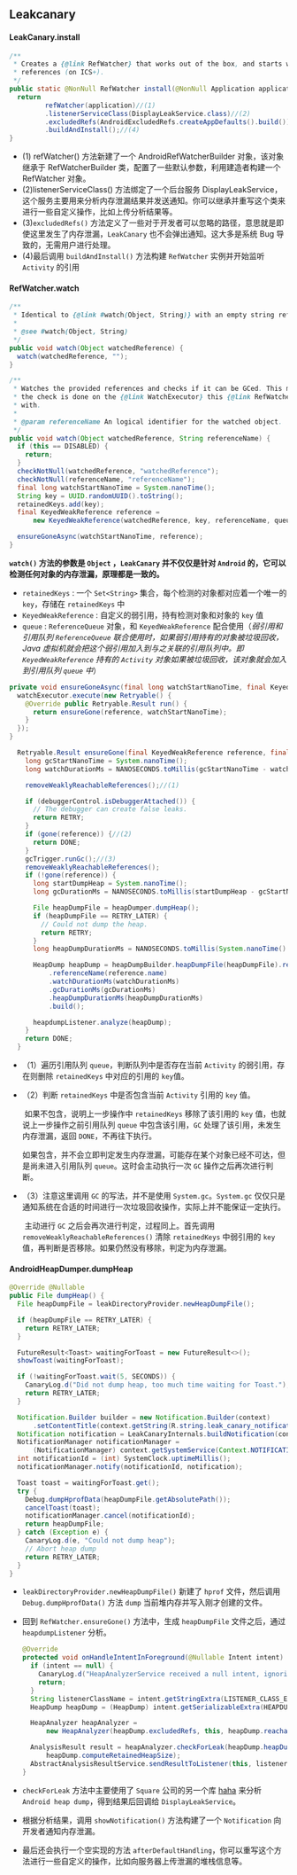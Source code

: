 ## Leakcanary

#### LeakCanary.install

```java
/**
 * Creates a {@link RefWatcher} that works out of the box, and starts watching activity
 * references (on ICS+).
 */
public static @NonNull RefWatcher install(@NonNull Application application) {
  return 
         refWatcher(application)//(1)
         .listenerServiceClass(DisplayLeakService.class)//(2)
         .excludedRefs(AndroidExcludedRefs.createAppDefaults().build())//(3)
         .buildAndInstall();//(4)
}
```

- (1) refWatcher() 方法新建了一个 AndroidRefWatcherBuilder 对象，该对象继承于 RefWatcherBuilder 类，配置了一些默认参数，利用建造者构建一个 RefWatcher 对象。
- (2)listenerServiceClass() 方法绑定了一个后台服务 DisplayLeakService，这个服务主要用来分析内存泄漏结果并发送通知。你可以继承并重写这个类来进行一些自定义操作，比如上传分析结果等。
- (3)`excludedRefs()` 方法定义了一些对于开发者可以忽略的路径，意思就是即使这里发生了内存泄漏，`LeakCanary` 也不会弹出通知。这大多是系统 Bug 导致的，无需用户进行处理。
- (4)最后调用 `buildAndInstall()` 方法构建 `RefWatcher` 实例并开始监听 `Activity` 的引用

#### RefWatcher.watch

```java
/**
 * Identical to {@link #watch(Object, String)} with an empty string reference name.
 *
 * @see #watch(Object, String)
 */
public void watch(Object watchedReference) {
  watch(watchedReference, "");
}

/**
 * Watches the provided references and checks if it can be GCed. This method is non blocking,
 * the check is done on the {@link WatchExecutor} this {@link RefWatcher} has been constructed
 * with.
 *
 * @param referenceName An logical identifier for the watched object.
 */
public void watch(Object watchedReference, String referenceName) {
  if (this == DISABLED) {
    return;
  }
  checkNotNull(watchedReference, "watchedReference");
  checkNotNull(referenceName, "referenceName");
  final long watchStartNanoTime = System.nanoTime();
  String key = UUID.randomUUID().toString();
  retainedKeys.add(key);
  final KeyedWeakReference reference =
      new KeyedWeakReference(watchedReference, key, referenceName, queue);

  ensureGoneAsync(watchStartNanoTime, reference);
}
```

**`watch()` 方法的参数是 `Object` ，`LeakCanary` 并不仅仅是针对 `Android` 的，它可以检测任何对象的内存泄漏，原理都是一致的。**

- `retainedKeys` : 一个 `Set<String>` 集合，每个检测的对象都对应着一个唯一的 `key`，存储在 `retainedKeys` 中
- `KeyedWeakReference` : 自定义的弱引用，持有检测对象和对象的 `key` 值
- `queue` : `ReferenceQueue` 对象，和 `KeyedWeakReference` 配合使用（*弱引用和引用队列 `ReferenceQueue` 联合使用时，如果弱引用持有的对象被垃圾回收，Java 虚拟机就会把这个弱引用加入到与之关联的引用队列中。即 `KeyedWeakReference` 持有的 `Activity` 对象如果被垃圾回收，该对象就会加入到引用队列 `queue` 中*）

```java
private void ensureGoneAsync(final long watchStartNanoTime, final KeyedWeakReference reference) {
  watchExecutor.execute(new Retryable() {
    @Override public Retryable.Result run() {
      return ensureGone(reference, watchStartNanoTime);
    }
  });
}

  Retryable.Result ensureGone(final KeyedWeakReference reference, final long watchStartNanoTime) {
    long gcStartNanoTime = System.nanoTime();
    long watchDurationMs = NANOSECONDS.toMillis(gcStartNanoTime - watchStartNanoTime);

    removeWeaklyReachableReferences();//(1)

    if (debuggerControl.isDebuggerAttached()) {
      // The debugger can create false leaks.
      return RETRY;
    }
    if (gone(reference)) {//(2)
      return DONE;
    }
    gcTrigger.runGc();//(3)
    removeWeaklyReachableReferences();
    if (!gone(reference)) {
      long startDumpHeap = System.nanoTime();
      long gcDurationMs = NANOSECONDS.toMillis(startDumpHeap - gcStartNanoTime);

      File heapDumpFile = heapDumper.dumpHeap();
      if (heapDumpFile == RETRY_LATER) {
        // Could not dump the heap.
        return RETRY;
      }
      long heapDumpDurationMs = NANOSECONDS.toMillis(System.nanoTime() - startDumpHeap);

      HeapDump heapDump = heapDumpBuilder.heapDumpFile(heapDumpFile).referenceKey(reference.key)
          .referenceName(reference.name)
          .watchDurationMs(watchDurationMs)
          .gcDurationMs(gcDurationMs)
          .heapDumpDurationMs(heapDumpDurationMs)
          .build();

      heapdumpListener.analyze(heapDump);
    }
    return DONE;
  }
```

- （1）遍历引用队列 `queue`，判断队列中是否存在当前 `Activity` 的弱引用，存在则删除 `retainedKeys` 中对应的引用的 `key`值。

- （2）判断 `retainedKeys` 中是否包含当前 `Activity` 引用的 `key` 值。 

  ​		 如果不包含，说明上一步操作中 `retainedKeys` 移除了该引用的 `key` 值，也就说上一步操作之前引用队列        `queue` 中包含该引用，`GC` 处理了该引用，未发生内存泄漏，返回 `DONE`，不再往下执行。

  ​         如果包含，并不会立即判定发生内存泄漏，可能存在某个对象已经不可达，但是尚未进入引用队列 `queue`。这时会主动执行一次 `GC` 操作之后再次进行判断。

- （3）注意这里调用 `GC` 的写法，并不是使用 `System.gc`。`System.gc` 仅仅只是通知系统在合适的时间进行一次垃圾回收操作，实际上并不能保证一定执行。

  ​		主动进行 `GC` 之后会再次进行判定，过程同上。首先调用 `removeWeaklyReachableReferences()` 清除 `retainedKeys` 中弱引用的 `key` 值，再判断是否移除。如果仍然没有移除，判定为内存泄漏。

#### AndroidHeapDumper.dumpHeap

```java
@Override @Nullable
public File dumpHeap() {
  File heapDumpFile = leakDirectoryProvider.newHeapDumpFile();

  if (heapDumpFile == RETRY_LATER) {
    return RETRY_LATER;
  }

  FutureResult<Toast> waitingForToast = new FutureResult<>();
  showToast(waitingForToast);

  if (!waitingForToast.wait(5, SECONDS)) {
    CanaryLog.d("Did not dump heap, too much time waiting for Toast.");
    return RETRY_LATER;
  }

  Notification.Builder builder = new Notification.Builder(context)
      .setContentTitle(context.getString(R.string.leak_canary_notification_dumping));
  Notification notification = LeakCanaryInternals.buildNotification(context, builder);
  NotificationManager notificationManager =
      (NotificationManager) context.getSystemService(Context.NOTIFICATION_SERVICE);
  int notificationId = (int) SystemClock.uptimeMillis();
  notificationManager.notify(notificationId, notification);

  Toast toast = waitingForToast.get();
  try {
    Debug.dumpHprofData(heapDumpFile.getAbsolutePath());
    cancelToast(toast);
    notificationManager.cancel(notificationId);
    return heapDumpFile;
  } catch (Exception e) {
    CanaryLog.d(e, "Could not dump heap");
    // Abort heap dump
    return RETRY_LATER;
  }
}
```

- `leakDirectoryProvider.newHeapDumpFile()` 新建了 `hprof` 文件，然后调用 `Debug.dumpHprofData()` 方法 `dump` 当前堆内存并写入刚才创建的文件。

- 回到 `RefWatcher.ensureGone()` 方法中，生成 `heapDumpFile` 文件之后，通过 `heapdumpListener` 分析。

  

  ```java
  @Override 
  protected void onHandleIntentInForeground(@Nullable Intent intent) {
    if (intent == null) {
      CanaryLog.d("HeapAnalyzerService received a null intent, ignoring.");
      return;
    }
    String listenerClassName = intent.getStringExtra(LISTENER_CLASS_EXTRA);
    HeapDump heapDump = (HeapDump) intent.getSerializableExtra(HEAPDUMP_EXTRA);
  
    HeapAnalyzer heapAnalyzer =
        new HeapAnalyzer(heapDump.excludedRefs, this, heapDump.reachabilityInspectorClasses);
  
    AnalysisResult result = heapAnalyzer.checkForLeak(heapDump.heapDumpFile, heapDump.referenceKey,
        heapDump.computeRetainedHeapSize);
    AbstractAnalysisResultService.sendResultToListener(this, listenerClassName, heapDump, result);
  }
  ```

- `checkForLeak` 方法中主要使用了 `Square` 公司的另一个库 [haha](https://github.com/square/haha) 来分析 `Android heap dump`，得到结果后回调给 `DisplayLeakService`。
- 根据分析结果，调用 `showNotification()` 方法构建了一个 `Notification` 向开发者通知内存泄漏。
- 最后还会执行一个空实现的方法 `afterDefaultHandling`，你可以重写这个方法进行一些自定义的操作，比如向服务器上传泄漏的堆栈信息等。

